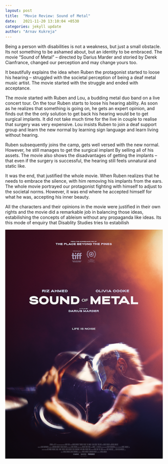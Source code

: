 ```yaml
---
layout: post
title:  "Movie Review: Sound of Metal"
date:   2021-11-20 13:10:04 +0530
categories: jekyll update
author: "Arnav Kukreja"
---
```


Being a person with disabilities is not a weakness, but just a small obstacle. Its not something to be ashamed about, but an identity to be embraced. The movie “Sound of Metal” – directed by Darius Marder and storied by Derek Cianfrance, changed our perception and may change yours too.

It beautifully explains the idea when Ruben the protagonist started to loose his hearing – struggled with the societal perception of being a deaf metal music artist. The movie started with the struggle and ended with acceptance.

The movie started with Ruben and Lou, a budding metal duo band on a live concert tour. On the tour Ruben starts to loose his hearing ability. As soon as he realizes that something is going on, he gets an expert opinion, and finds out the the only solution to get back his hearing would be to get surgical implants. It did not take much time for the live in couple to realise that surgery was very expensive. Lou insists Ruben to join a deaf support group and learn the new normal by learning sign language and learn living without hearing.

Ruben subsequently joins the camp, gets well versed with the new normal. However, he still manages to get the surgical implant By selling all of his assets. The movie also shows the disadvantages of getting the implants – that even if the surgery is successful, the hearing still feels unnatural and static like.

It was the end, that justified the whole movie. When Ruben realizes that he needs to embrace the silence, with him removing his implants from the ears. The whole movie portrayed our protagonist fighting with himself to adjust to the societal norms. However, it was end where he accepted himself for what he was, accepting his inner beauty.

All the characters and their opinions in the movie were justified in their own rights and the movie did a remarkable job in balancing those ideas, estabilishing the concepts of ableism without any propaganda like ideas. Its this mode of enquiry that Disablity Studies tries to estabilish

![Sound-of-metal]( /assets/images/test.png "Poster: Sound of Metal")